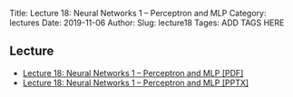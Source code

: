 Title: Lecture 18: Neural Networks 1 – Perceptron and MLP
Category: lectures
Date: 2019-11-06
Author: 
Slug: lecture18
Tages: ADD TAGS HERE


## Lecture

- [Lecture 18: Neural Networks 1 – Perceptron and MLP [PDF]]({attach}presentation/Lecture18_PerceptronBackProp.pdf)
- [Lecture 18: Neural Networks 1 – Perceptron and MLP [PPTX]]({attach}presentation/Lecture18_PerceptronBackProp.pptx)



